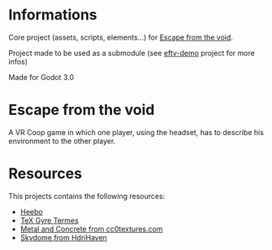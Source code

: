 # Informations

Core project (assets, scripts, elements...) for [Escape from the void](https://doublesept.itch.io/escape).

Project made to be used as a submodule (see [eftv-demo](https://github.com/DoubleSept/eftv-demo) project for more infos)

Made for Godot 3.0

# Escape from the void

A VR Coop game in which one player, using the headset, has to describe his environment to the other player.

# Resources

This projects contains the following resources:

- [Heebo](https://github.com/OdedEzer/heebo)
- [TeX Gyre Termes](http://www.gust.org.pl/projects/e-foundry/tex-gyre/)
- [Metal and Concrete from cc0textures.com](https://cc0textures.com/)
- [Skydome from HdriHaven](https://hdrihaven.com)
